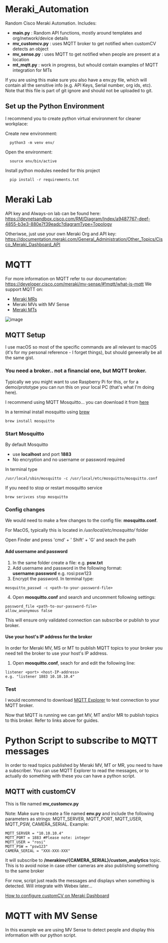 # Meraki_Automation
Random Cisco Meraki Automation. Includes:
- __main.py__ : Random API functions, mostly around templates and org/network/device details
- __mv_customcv.py__ : uses MQTT broker to get notified when customCV detects an object
- __mv_sense.py__ : uses MQTT to get notified when people are present at a location
- __mt_mqtt.py__ : work in progress, but whould contain examples of MQTT integration for MTs

If you are using this make sure you also have a env.py file, which will contain all the sensitive info (e.g. API Keys, Serial number, org ids, etc). Note that this file is part of git ignore and should not be uploaded to git.

## Set up the Python Environment

I recommend you to create python virtual environment for cleaner workplace:

Create new environment:
```
  python3 -m venv env/
```
Open the environment:
```
  source env/bin/active
```

Install python modules needed for this project
```
  pip install -r requirements.txt
```

# Meraki Lab

API key and Always-on lab can be found here: https://devnetsandbox.cisco.com/RM/Diagram/Index/a9487767-deef-4855-b3e3-880e7f39eadc?diagramType=Topology

Otheriwse, just use your own Meraki Org and API key: https://documentation.meraki.com/General_Administration/Other_Topics/Cisco_Meraki_Dashboard_API

# MQTT

For more information on MQTT refer to our documentation: https://developer.cisco.com/meraki/mv-sense/#!mqtt/what-is-mqtt 
We support MQTT on:
- [Meraki MRs](https://documentation.meraki.com/MR/Other_Topics/MR_MQTT_Data_Streaming)
- Meraki MVs with MV Sense
- [Meraki MTs](https://documentation.meraki.com/MT/MT_General_Articles/MT_MQTT_Setup_Guide)

![image](https://user-images.githubusercontent.com/31491578/180136043-94f5e226-ce45-44cd-bb46-cbe37d1cba16.png)

## MQTT Setup

I use macOS so most of the specific commands are all relevant to macOS (it's for my personal reference - I forget things), but should geneerally be all the same gist.

### You need a broker.. not a financial one, but MQTT broker.
Typically we you might want to use Raspberry Pi for this, or for a demo/prototype you can run this on your local PC (that's what I'm doing here).

I recommend using MQTT Mosquitto... you can download it from [here](https://mosquitto.org/)

In a terminal install mosquitto using [brew](https://brew.sh/)
```
brew install mosquitto
```

### Start Mosquitto
By default Mosquitto
- use __localhost__ and port __1883__
- No encryption and no username or password required

In terminal type
```
/usr/local/sbin/mosquitto -c /usr/local/etc/mosquitto/mosquitto.conf
```
If you need to stop or restart mosquitto service
```
brew serivces stop mosquitto
```

### Config changes

We would need to make a few changes to the config file: __mosquitto.conf__. 

For MacOS, typically this is located in _/usr/local/etc/mosquitto/_ folder

Open Finder and press 'cmd' + ' Shift' + 'G' and seach the path

#### Add username and password
1. In the same folder create a file: e.g. __psw.txt__
2. Add username and password in the following format: __username:password__ e.g. rosi:psw123
3. Encrypt the password. In terminal type: 
```
mosquitto_passwd -c <path-to-your-password-file>
```
4. Open __mosquitto.conf__ and search and uncomment following settings:
 ```
 password_file <path-to-our-password-file>
 allow_anonymous false
 ```
This will ensure only validated connection can subscribe or publish to your broker.

#### Use your host's IP address for the broker
In order for Meraki MV, MS or MT to publish MQTT topics to your broker you need tell the broker to use your host's IP address.
1. Open __mosquitto.conf__, seach for and edit the following line:
 ```
 listener <port> <host-IP-address> 
 e.g. "listener 1883 10.10.10.4"
```

### Test
I would recommend to download [MQTT Explorer](http://mqtt-explorer.com/) to test connection to your MQTT broker.

Now that MQTT is running we can get MV, MT and/or MR to publish topics to this broker. Refer to links above for guides.

# Python Script to subscribe to MQTT messages
In order to read topics published by Meraki MV, MT or MR, you need to have a subscriber. You can use MQTT Explorer to read the messages, or to actually do something with these you can have a python script.

## MQTT with customCV
This is file named __mv_customcv.py__

Note: Make sure to create a file named __env.py__ and include the following parameters as strings: MQTT_SERVER, MQTT_PORT, MQTT_USER, MQTT_PSW, CAMERA_SERIAL. Example:
```
MQTT_SERVER = "10.10.10.4"
MQTT_PORT = 1883 #Please note: integer
MQTT_USER = "rosi"
MQTT_PSW = "psw123"
CAMERA_SERIAL = "XXX-XXX-XXX"
```
It will subscribe to __/merakimv/{CAMERA_SERIAL}/custom_analytics__ topic. This is to avoid noise in case other cameras are also publishing something to the same broker

For now, script just reads the messages and displays when something is detected. Will integrate with Webex later...

[How to configure customCV on Meraki Dashboard](https://documentation.meraki.com/MV/Video_Analytics/MV_Sense_Custom_Computer_Vision)

# MQTT with MV Sense
In this example we are using MV Sense to detect people and display this information with our python script.
